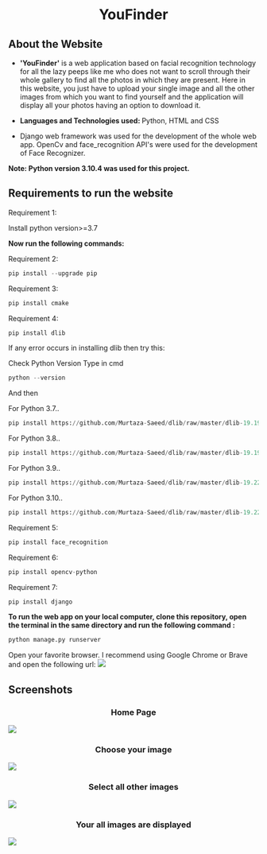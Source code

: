 <h1 align='center'>YouFinder</h1>

## About the Website

- <b>'YouFinder'</b> is a web application based on facial recognition technology for all the lazy peeps like me who does not want to scroll through their whole gallery to find all the photos in which they are present. Here in this website, you just have to upload your single image and all the other images from which you want to find yourself and the application will display all your photos having an option to download it.

- <b>Languages and Technologies used: </b> Python, HTML and CSS
- Django web framework was used for the development of the whole web app. OpenCv and face_recognition API's were used for the development of Face Recognizer. 

**Note: Python version 3.10.4 was used for this project.**

## Requirements to run the website
Requirement 1: 

Install python version>=3.7

**Now run the following commands:**

Requirement 2: 
```python
pip install --upgrade pip
``` 
Requirement 3: 
```python
pip install cmake 
```
Requirement 4: 
```python
pip install dlib
``` 
If any error occurs in installing dlib then try this:

Check Python Version Type in cmd
```python
python --version
```
And then

For Python 3.7..
```python
pip install https://github.com/Murtaza-Saeed/dlib/raw/master/dlib-19.19.0-cp37-cp37m-win_amd64.whl
```

For Python 3.8..
```python
pip install https://github.com/Murtaza-Saeed/dlib/raw/master/dlib-19.19.0-cp38-cp38-win_amd64.whl
```
For Python 3.9..
```python
pip install https://github.com/Murtaza-Saeed/dlib/raw/master/dlib-19.22.1-cp39-cp39-win_amd64.whl
```
For Python 3.10..
```python
pip install https://github.com/Murtaza-Saeed/dlib/raw/master/dlib-19.22.99-cp310-cp310-win_amd64.whl
```
Requirement 5: 
```python
pip install face_recognition
```
Requirement 6: 
```python
pip install opencv-python
```
Requirement 7: 
```python
pip install django
```

**To run the web app on your local computer, clone this repository, open the terminal in the same directory and run the following command :**

```python
python manage.py runserver
```

Open your favorite browser. I recommend using Google Chrome or Brave and open the following url:
![](Website_Screenshots/5.jpg)


## Screenshots
<h3 align='center'>Home Page</h3>

![](Website_Screenshots/1.jpg)
<h3 align='center'>Choose your image</h3>

![](Website_Screenshots/2.jpg)
<h3 align='center'>Select all other images</h3>

![](Website_Screenshots/3.jpg)
<h3 align='center'>Your all images are displayed</h3>

![](Website_Screenshots/4.jpg)
